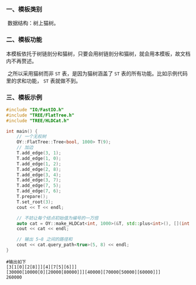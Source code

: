 ### 一、模板类别

​	数据结构：树上猫树。

### 二、模板功能

​	本模板依托于树链剖分和猫树，只要会用树链剖分和猫树，就会用本模板，故文档内不再赘述。

​	之所以采用猫树而非 `ST` 表，是因为猫树涵盖了 `ST` 表的所有功能。比如示例代码里的求和功能， `ST` 表就做不到。

### 三、模板示例

```c++
#include "IO/FastIO.h"
#include "TREE/FlatTree.h"
#include "TREE/HLDCat.h"

int main() {
    // 一个无权树
    OY::FlatTree::Tree<bool, 1000> T(9);
    // 加边
    T.add_edge(3, 1);
    T.add_edge(1, 0);
    T.add_edge(1, 2);
    T.add_edge(2, 8);
    T.add_edge(3, 4);
    T.add_edge(3, 7);
    T.add_edge(7, 5);
    T.add_edge(7, 6);
    T.prepare();
    T.set_root(3);
    cout << T << endl;

    // 不妨让每个结点初始值为编号的一万倍
    auto cat = OY::make_HLDCat<int, 1000>(&T, std::plus<int>(), [](int i) { return i * 10000; });
    cout << cat << endl;

    // 输出 5~8 之间的路径和
    cout << cat.query_path<true>(5, 8) << endl;
}
```

```
#输出如下
[3[1[0][2[8]]][4][7[5][6]]]
[30000[10000[0][20000[80000]]][40000][70000[50000][60000]]]
260000

```

